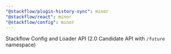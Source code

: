 ```yaml
---
"@stackflow/plugin-history-sync": minor
"@stackflow/react": minor
"@stackflow/config": minor
---
```


Stackflow Config and Loader API (2.0 Candidate API with `/future` namespace)
